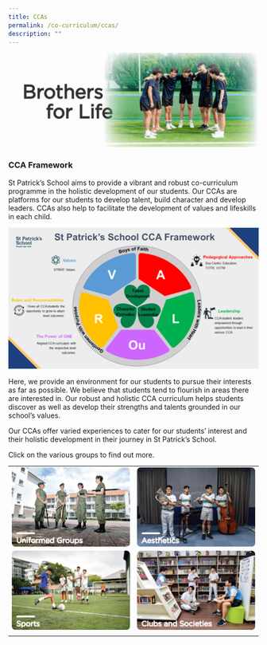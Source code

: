 ```yaml
---
title: CCAs
permalink: /co-curriculum/ccas/
description: ""
---
```

![](/images/ccabanner_gif.gif)

### **CCA Framework**

St Patrick’s School aims to provide a vibrant and robust co-curriculum programme in the holistic development of our students. Our CCAs are platforms for our students to develop talent, build character and develop leaders. CCAs also help to facilitate the development of values and lifeskills in each child. &nbsp;&nbsp;

![](/images/cca%20overview.png)

Here, we provide an environment for our students to pursue their interests as far as possible. We believe that students tend to flourish in areas there are interested in. Our robust and holistic CCA curriculum helps students discover as well as develop their strengths and talents grounded in our school’s values.

Our CCAs offer varied experiences to cater for our students’ interest and their holistic development in their journey in St Patrick’s School.

Click on the various groups to find out more.


|||
| ------ | ------ |
|<a href="/ccas/uniformed-groups/"><img src="/images/uniformed%20groups.png"></a>| <a href="/ccas/aesthetics/"><img src="/images/aesthetics.png"></a>|
<a href="/ccas/sports/"><img src="/images/sports.png"></a>|<a href="/ccas/clubsandsoc/"><img src="/images/clubs%20and%20societies.png"></a>|
||||